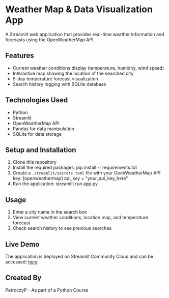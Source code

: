 # Weather Map & Data Visualization App

A Streamlit web application that provides real-time weather information and forecasts using the OpenWeatherMap API.

## Features

- Current weather conditions display (temperature, humidity, wind speed)
- Interactive map showing the location of the searched city
- 5-day temperature forecast visualization
- Search history logging with SQLite database

## Technologies Used

- Python
- Streamlit
- OpenWeatherMap API
- Pandas for data manipulation
- SQLite for data storage

## Setup and Installation

1. Clone this repository
2. Install the required packages:
   pip install -r requirements.txt
3. Create a `.streamlit/secrets.toml` file with your OpenWeatherMap API key:
   [openweathermap]
   api_key = "your_api_key_here"
4. Run the application:
   streamlit run app.py

## Usage

1. Enter a city name in the search box
2. View current weather conditions, location map, and temperature forecast
3. Check search history to see previous searches

## Live Demo

The application is deployed on Streamlit Community Cloud and can be accessed: [here](https://weather-app-rbtdreams-pp.streamlit.app/)

## Created By

PetroczyP - As part of a Python Course
